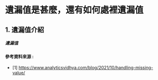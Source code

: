 # 遺漏值是甚麼，還有如何處裡遺漏值
## 1. 遺漏值介紹
##### 遺漏值

#### 參考資料來源 :
* [1] https://www.analyticsvidhya.com/blog/2021/10/handling-missing-value/
